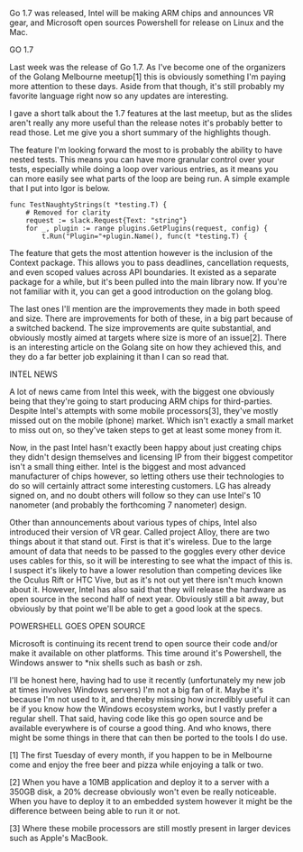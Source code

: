 Go 1.7 was released, Intel will be making ARM chips and announces VR gear, and Microsoft open sources Powershell for release on Linux and the Mac.



GO 1.7


Last week was the release of Go 1.7. As I've become one of the organizers of the Golang Melbourne meetup[1] this is obviously something I'm paying more attention to these days. Aside from that though, it's still probably my favorite language right now so any updates are interesting.

I gave a short talk about the 1.7 features at the last meetup, but as the slides aren't really any more useful than the release notes it's probably better to read those. Let me give you a short summary of the highlights though.

The feature I'm looking forward the most to is probably the ability to have nested tests. This means you can have more granular control over your tests, especially while doing a loop over various entries, as it means you can more easily see what parts of the loop are being run. A simple example that I put into Igor is below.

    func TestNaughtyStrings(t *testing.T) {
        # Removed for clarity
        request := slack.Request{Text: "string"}
        for _, plugin := range plugins.GetPlugins(request, config) {
            t.Run("Plugin="+plugin.Name(), func(t *testing.T) {

The feature that gets the most attention however is the inclusion of the Context package. This allows you to pass deadlines, cancellation requests, and even scoped values across API boundaries. It existed as a separate package for a while, but it's been pulled into the main library now. If you're not familiar with it, you can get a good introduction on the golang blog.

The last ones I'll mention are the improvements they made in both speed and size. There are improvements for both of these, in a big part because of a switched backend. The size improvements are quite substantial, and obviously mostly aimed at targets where size is more of an issue[2]. There is an interesting article on the Golang site on how they achieved this, and they do a far better job explaining it than I can so read that.



INTEL NEWS


A lot of news came from Intel this week, with the biggest one obviously being that they're going to start producing ARM chips for third-parties. Despite Intel's attempts with some mobile processors[3], they've mostly missed out on the mobile (phone) market. Which isn't exactly a small market to miss out on, so they've taken steps to get at least some money from it.

Now, in the past Intel hasn't exactly been happy about just creating chips they didn't design themselves and licensing IP from their biggest competitor isn't a small thing either. Intel is the biggest and most advanced manufacturer of chips however, so letting others use their technologies to do so will certainly attract some interesting customers. LG has already signed on, and no doubt others will follow so they can use Intel's 10 nanometer (and probably the forthcoming 7 nanometer) design.

Other than announcements about various types of chips, Intel also introduced their version of VR gear. Called project Alloy, there are two things about it that stand out. First is that it's wireless. Due to the large amount of data that needs to be passed to the goggles every other device uses cables for this, so it will be interesting to see what the impact of this is. I suspect it's likely to have a lower resolution than competing devices like the Oculus Rift or HTC Vive, but as it's not out yet there isn't much known about it. However, Intel has also said that they will release the hardware as open source in the second half of next year. Obviously still a bit away, but obviously by that point we'll be able to get a good look at the specs.



POWERSHELL GOES OPEN SOURCE


Microsoft is continuing its recent trend to open source their code and/or make it available on other platforms. This time around it's Powershell, the Windows answer to *nix shells such as bash or zsh.

I'll be honest here, having had to use it recently (unfortunately my new job at times involves Windows servers) I'm not a big fan of it. Maybe it's because I'm not used to it, and thereby missing how incredibly useful it can be if you know how the Windows ecosystem works, but I vastly prefer a regular shell. That said, having code like this go open source and be available everywhere is of course a good thing. And who knows, there might be some things in there that can then be ported to the tools I do use.

[1] The first Tuesday of every month, if you happen to be in Melbourne come and enjoy the free beer and pizza while enjoying a talk or two.

[2] When you have a 10MB application and deploy it to a server with a 350GB disk, a 20% decrease obviously won't even be really noticeable. When you have to deploy it to an embedded system however it might be the difference between being able to run it or not.

[3] Where these mobile processors are still mostly present in larger devices such as Apple's MacBook.
